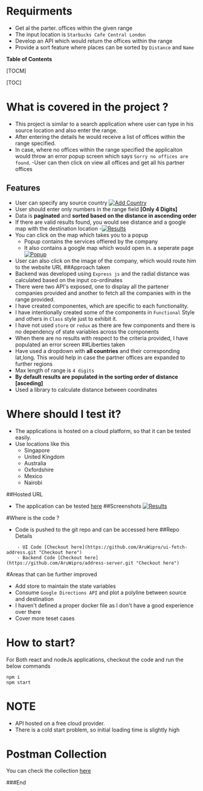 # Requirments
- Get al the parter. offices within the given range
- The input location is `Starbucks Cafe Central London `
- Develop an API which would return the offices within the range
- Provide a sort feature where places can be sorted by `Distance` and `Name`


**Table of Contents**

[TOCM]

[TOC]

# What is covered in the project ?
- This project is similar to a search application where user can type in his source location and also enter the range. 
- After entering the details he would receive a list of offices within the range specified.
- In case, where no offices within the range specified the applicaiton would throw an error popup screen which says `Sorry no offices are found`.
	-User can then click on view all offices and get all his partner offices
## Features
- User can specify any source country [![Add Country](Input.png "Add Country")](https://github.com/AruWipro/task-tracker-react/blob/2a272fc634ff0b410e79d9e274aa2b19b3869c3d/Input.png "Add Country")
- User should enter only numbers in the range field **[Only 4 Digits]**
- Data is **paginated** and **sorted based on the distance in ascending order**
- If there are valid results found, you would see distance and a google map with the destination location
-[![Results](Results "Results")](https://github.com/AruWipro/task-tracker-react/blob/1f434bbcee5fafc82392e99c2c498c8a6fd142c7/Results.png "Results")
- You can click on the map which takes you to a popup
	- 	Popup contains the services offiered by the company 
	- 	It also contains a google map which would open in. a seperate page
	[![Popup](Popup "Popup")](https://github.com/AruWipro/task-tracker-react/blob/1f434bbcee5fafc82392e99c2c498c8a6fd142c7/popup.png "Popup")
- User can also click on the image of the company, which would route him to the website URL
##Approach taken
- Backend was developed using `Express js` and the radial distance was calculated based on the input co-ordinates
- There were two API's exposed, one to display all the partener companies provided and another to fetch all the companies with in the range provided.
- I have created componentes, which are specific to each functionality.
- I have intentionally created some of the components in `Functional` Style and others in `Class` style just to exhibit it.
- I have not used `store` or `redux` as there are few components and there is no dependency of state variables across the components
- When there are no results with respect to the criteria provided, I have populated an error screen 
##Liberties taken
- Have used a dropdown with **all countries** and their corresponding lat,long. This would help in case the partner offices are expanded to further regions
- Max length of range is `4 digits`
- **By default results are populated in the sorting order of distance** **[asceding]**
- Used a library to calculate distance between coordinates

# Where should I test it?
- The applications is hosted on a cloud platform, so that it can be tested easily.
- Use locations like this
    - Singapore
    - United Kingdom
    - Australia
    - Oxfordshire
    - Mexico
    - Nairobi

##Hosted URL
- The application can be tested [here](https://fetch-address-ui.onrender.com "here")
##Screenshots
[![Results](Results "Results")](https://github.com/AruWipro/task-tracker-react/blob/1f434bbcee5fafc82392e99c2c498c8a6fd142c7/Results.png "Results")

#Where is the code ?
- Code is pushed to the git repo and can be accessed here
##Repo Details
```
	- UI Code [Checkout here](https://github.com/AruWipro/ui-fetch-address.git "Checkout here")
	- Backend Code [Checkout here](https://github.com/AruWipro/address-server.git "Checkout here")
```
#Areas that can be further improved
- Add store to maintain the state variables
- Consume `Google Directions API` and plot a polyline between source and destination
- I haven't defined a proper docker file as I don't have a good experience over there
- Cover more teset cases

# How to start? 
For Both react and nodeJs applications, checkout the code and run the below commands
```
npm i
npm start 
```
# NOTE
- API hosted on a free cloud provider. 
- There is a cold start problem, so initial loading time is slightly high

# Postman Collection

You can check the collection [here](https://documenter.getpostman.com/view/3688471/2s83ziMi1e#8822902c-e066-4401-93af-9919a0b38b04 "here")
                

###End
